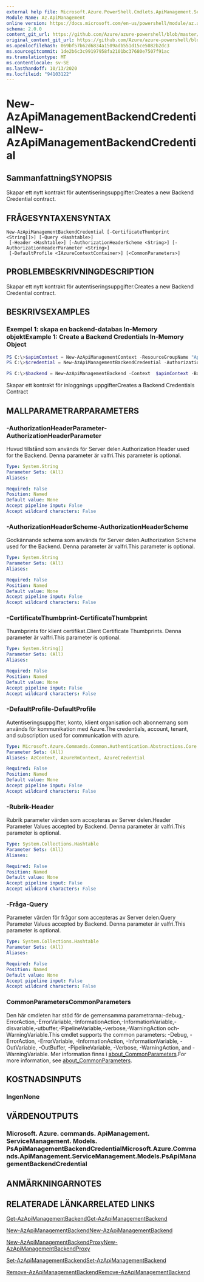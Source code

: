 ```yaml
---
external help file: Microsoft.Azure.PowerShell.Cmdlets.ApiManagement.ServiceManagement.dll-Help.xml
Module Name: Az.ApiManagement
online version: https://docs.microsoft.com/en-us/powershell/module/az.apimanagement/new-azapimanagementbackendcredential
schema: 2.0.0
content_git_url: https://github.com/Azure/azure-powershell/blob/master/src/ApiManagement/ApiManagement/help/New-AzApiManagementBackendCredential.md
original_content_git_url: https://github.com/Azure/azure-powershell/blob/master/src/ApiManagement/ApiManagement/help/New-AzApiManagementBackendCredential.md
ms.openlocfilehash: 069bf57b62d6834a1509adb551d15ce5082b2dc3
ms.sourcegitcommit: 1de2b6c3c99197958fa2101bc37680e7507f91ac
ms.translationtype: MT
ms.contentlocale: sv-SE
ms.lasthandoff: 10/13/2020
ms.locfileid: "94103122"
---
```

# <span data-ttu-id="43fd8-101">New-AzApiManagementBackendCredential</span><span class="sxs-lookup"><span data-stu-id="43fd8-101">New-AzApiManagementBackendCredential</span></span>

## <span data-ttu-id="43fd8-102">Sammanfattning</span><span class="sxs-lookup"><span data-stu-id="43fd8-102">SYNOPSIS</span></span>
<span data-ttu-id="43fd8-103">Skapar ett nytt kontrakt för autentiseringsuppgifter.</span><span class="sxs-lookup"><span data-stu-id="43fd8-103">Creates a new Backend Credential contract.</span></span>

## <span data-ttu-id="43fd8-104">FRÅGESYNTAXEN</span><span class="sxs-lookup"><span data-stu-id="43fd8-104">SYNTAX</span></span>

```
New-AzApiManagementBackendCredential [-CertificateThumbprint <String[]>] [-Query <Hashtable>]
 [-Header <Hashtable>] [-AuthorizationHeaderScheme <String>] [-AuthorizationHeaderParameter <String>]
 [-DefaultProfile <IAzureContextContainer>] [<CommonParameters>]
```

## <span data-ttu-id="43fd8-105">PROBLEMBESKRIVNING</span><span class="sxs-lookup"><span data-stu-id="43fd8-105">DESCRIPTION</span></span>
<span data-ttu-id="43fd8-106">Skapar ett nytt kontrakt för autentiseringsuppgifter.</span><span class="sxs-lookup"><span data-stu-id="43fd8-106">Creates a new Backend Credential contract.</span></span>

## <span data-ttu-id="43fd8-107">BESKRIVS</span><span class="sxs-lookup"><span data-stu-id="43fd8-107">EXAMPLES</span></span>

### <span data-ttu-id="43fd8-108">Exempel 1: skapa en backend-databas In-Memory objekt</span><span class="sxs-lookup"><span data-stu-id="43fd8-108">Example 1: Create a Backend Credentials In-Memory Object</span></span>
```powershell
PS C:\>$apimContext = New-AzApiManagementContext -ResourceGroupName "Api-Default-WestUS" -ServiceName "contoso"
PS C:\>$credential = New-AzApiManagementBackendCredential -AuthorizationHeaderScheme basic -AuthorizationHeaderParameter opensesame -Query @{"sv" = @('xx', 'bb'); "sr" = @('cc')} -Header @{"x-my-1" = @('val1', 'val2')}

PS C:\>$backend = New-AzApiManagementBackend -Context  $apimContext -BackendId 123 -Url 'https://contoso.com/awesomeapi' -Protocol http -Title "first backend" -SkipCertificateChainValidation $true -Credential $credential -Description "my backend"
```

<span data-ttu-id="43fd8-109">Skapar ett kontrakt för inloggnings uppgifter</span><span class="sxs-lookup"><span data-stu-id="43fd8-109">Creates a Backend Credentials Contract</span></span>

## <span data-ttu-id="43fd8-110">MALLPARAMETRAR</span><span class="sxs-lookup"><span data-stu-id="43fd8-110">PARAMETERS</span></span>

### <span data-ttu-id="43fd8-111">-AuthorizationHeaderParameter</span><span class="sxs-lookup"><span data-stu-id="43fd8-111">-AuthorizationHeaderParameter</span></span>
<span data-ttu-id="43fd8-112">Huvud tillstånd som används för Server delen.</span><span class="sxs-lookup"><span data-stu-id="43fd8-112">Authorization Header used for the Backend.</span></span>
<span data-ttu-id="43fd8-113">Denna parameter är valfri.</span><span class="sxs-lookup"><span data-stu-id="43fd8-113">This parameter is optional.</span></span>

```yaml
Type: System.String
Parameter Sets: (All)
Aliases:

Required: False
Position: Named
Default value: None
Accept pipeline input: False
Accept wildcard characters: False
```

### <span data-ttu-id="43fd8-114">-AuthorizationHeaderScheme</span><span class="sxs-lookup"><span data-stu-id="43fd8-114">-AuthorizationHeaderScheme</span></span>
<span data-ttu-id="43fd8-115">Godkännande schema som används för Server delen.</span><span class="sxs-lookup"><span data-stu-id="43fd8-115">Authorization Scheme used for the Backend.</span></span>
<span data-ttu-id="43fd8-116">Denna parameter är valfri.</span><span class="sxs-lookup"><span data-stu-id="43fd8-116">This parameter is optional.</span></span>

```yaml
Type: System.String
Parameter Sets: (All)
Aliases:

Required: False
Position: Named
Default value: None
Accept pipeline input: False
Accept wildcard characters: False
```

### <span data-ttu-id="43fd8-117">-CertificateThumbprint</span><span class="sxs-lookup"><span data-stu-id="43fd8-117">-CertificateThumbprint</span></span>
<span data-ttu-id="43fd8-118">Thumbprints för klient certifikat.</span><span class="sxs-lookup"><span data-stu-id="43fd8-118">Client Certificate Thumbprints.</span></span>
<span data-ttu-id="43fd8-119">Denna parameter är valfri.</span><span class="sxs-lookup"><span data-stu-id="43fd8-119">This parameter is optional.</span></span>

```yaml
Type: System.String[]
Parameter Sets: (All)
Aliases:

Required: False
Position: Named
Default value: None
Accept pipeline input: False
Accept wildcard characters: False
```

### <span data-ttu-id="43fd8-120">-DefaultProfile</span><span class="sxs-lookup"><span data-stu-id="43fd8-120">-DefaultProfile</span></span>
<span data-ttu-id="43fd8-121">Autentiseringsuppgifter, konto, klient organisation och abonnemang som används för kommunikation med Azure.</span><span class="sxs-lookup"><span data-stu-id="43fd8-121">The credentials, account, tenant, and subscription used for communication with azure.</span></span>

```yaml
Type: Microsoft.Azure.Commands.Common.Authentication.Abstractions.Core.IAzureContextContainer
Parameter Sets: (All)
Aliases: AzContext, AzureRmContext, AzureCredential

Required: False
Position: Named
Default value: None
Accept pipeline input: False
Accept wildcard characters: False
```

### <span data-ttu-id="43fd8-122">-Rubrik</span><span class="sxs-lookup"><span data-stu-id="43fd8-122">-Header</span></span>
<span data-ttu-id="43fd8-123">Rubrik parameter värden som accepteras av Server delen.</span><span class="sxs-lookup"><span data-stu-id="43fd8-123">Header Parameter Values accepted by Backend.</span></span>
<span data-ttu-id="43fd8-124">Denna parameter är valfri.</span><span class="sxs-lookup"><span data-stu-id="43fd8-124">This parameter is optional.</span></span>

```yaml
Type: System.Collections.Hashtable
Parameter Sets: (All)
Aliases:

Required: False
Position: Named
Default value: None
Accept pipeline input: False
Accept wildcard characters: False
```

### <span data-ttu-id="43fd8-125">-Fråga</span><span class="sxs-lookup"><span data-stu-id="43fd8-125">-Query</span></span>
<span data-ttu-id="43fd8-126">Parameter värden för frågor som accepteras av Server delen.</span><span class="sxs-lookup"><span data-stu-id="43fd8-126">Query Parameter Values accepted by Backend.</span></span>
<span data-ttu-id="43fd8-127">Denna parameter är valfri.</span><span class="sxs-lookup"><span data-stu-id="43fd8-127">This parameter is optional.</span></span>

```yaml
Type: System.Collections.Hashtable
Parameter Sets: (All)
Aliases:

Required: False
Position: Named
Default value: None
Accept pipeline input: False
Accept wildcard characters: False
```

### <span data-ttu-id="43fd8-128">CommonParameters</span><span class="sxs-lookup"><span data-stu-id="43fd8-128">CommonParameters</span></span>
<span data-ttu-id="43fd8-129">Den här cmdleten har stöd för de gemensamma parametrarna:-debug,-ErrorAction,-ErrorVariable,-InformationAction,-InformationVariable,-disvariable,-utbuffer,-PipelineVariable,-verbose,-WarningAction och-WarningVariable.</span><span class="sxs-lookup"><span data-stu-id="43fd8-129">This cmdlet supports the common parameters: -Debug, -ErrorAction, -ErrorVariable, -InformationAction, -InformationVariable, -OutVariable, -OutBuffer, -PipelineVariable, -Verbose, -WarningAction, and -WarningVariable.</span></span> <span data-ttu-id="43fd8-130">Mer information finns i [about_CommonParameters](http://go.microsoft.com/fwlink/?LinkID=113216).</span><span class="sxs-lookup"><span data-stu-id="43fd8-130">For more information, see [about_CommonParameters](http://go.microsoft.com/fwlink/?LinkID=113216).</span></span>

## <span data-ttu-id="43fd8-131">KOSTNADS</span><span class="sxs-lookup"><span data-stu-id="43fd8-131">INPUTS</span></span>

### <span data-ttu-id="43fd8-132">Ingen</span><span class="sxs-lookup"><span data-stu-id="43fd8-132">None</span></span>

## <span data-ttu-id="43fd8-133">VÄRDEN</span><span class="sxs-lookup"><span data-stu-id="43fd8-133">OUTPUTS</span></span>

### <span data-ttu-id="43fd8-134">Microsoft. Azure. commands. ApiManagement. ServiceManagement. Models. PsApiManagementBackendCredential</span><span class="sxs-lookup"><span data-stu-id="43fd8-134">Microsoft.Azure.Commands.ApiManagement.ServiceManagement.Models.PsApiManagementBackendCredential</span></span>

## <span data-ttu-id="43fd8-135">ANMÄRKNINGAR</span><span class="sxs-lookup"><span data-stu-id="43fd8-135">NOTES</span></span>

## <span data-ttu-id="43fd8-136">RELATERADE LÄNKAR</span><span class="sxs-lookup"><span data-stu-id="43fd8-136">RELATED LINKS</span></span>

[<span data-ttu-id="43fd8-137">Get-AzApiManagementBackend</span><span class="sxs-lookup"><span data-stu-id="43fd8-137">Get-AzApiManagementBackend</span></span>](./Get-AzApiManagementBackend.md)

[<span data-ttu-id="43fd8-138">New-AzApiManagementBackend</span><span class="sxs-lookup"><span data-stu-id="43fd8-138">New-AzApiManagementBackend</span></span>](./New-AzApiManagementBackend.md)

[<span data-ttu-id="43fd8-139">New-AzApiManagementBackendProxy</span><span class="sxs-lookup"><span data-stu-id="43fd8-139">New-AzApiManagementBackendProxy</span></span>](./New-AzApiManagementBackendProxy.md)

[<span data-ttu-id="43fd8-140">Set-AzApiManagementBackend</span><span class="sxs-lookup"><span data-stu-id="43fd8-140">Set-AzApiManagementBackend</span></span>](./Set-AzApiManagementBackend.md)

[<span data-ttu-id="43fd8-141">Remove-AzApiManagementBackend</span><span class="sxs-lookup"><span data-stu-id="43fd8-141">Remove-AzApiManagementBackend</span></span>](./Remove-AzApiManagementBackend.md)
